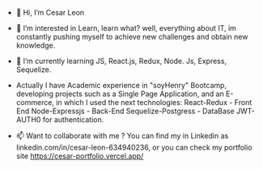 - 👋 Hi, I’m Cesar Leon
- 👀 I’m interested in Learn, learn what? well, everything about IT, im constantly pushing myself to achieve new challenges and obtain new knowledge.
- 🌱 I’m currently learning JS, React.js, Redux, Node. Js, Express, Sequelize.
- Actually I have Academic experience in "soyHenry" Bootcamp, developing projects such as a Single Page Application, and an E-commerce, in which I used the next technologies:
React-Redux - Front End
Node-Expressjs - Back-End
Sequelize-Postgress - DataBase
JWT-AUTH0 for authentication.



- 📫 Want to collaborate with me ?
You can find my in Linkedin as linkedin.com/in/cesar-leon-634940236, or you can check my portfolio site https://cesar-portfolio.vercel.app/




<!---
